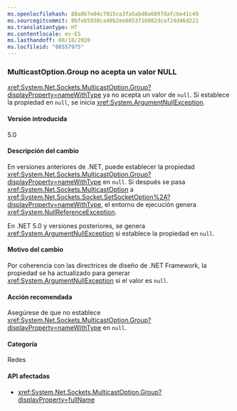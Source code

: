 ```yaml
---
ms.openlocfilehash: 88a0b7e04c7015ca3fa5abd8a6897dafcbe41c49
ms.sourcegitcommit: 8bfeb5930ca48b2ee6053f16082dcaf24d46d221
ms.translationtype: HT
ms.contentlocale: es-ES
ms.lasthandoff: 08/18/2020
ms.locfileid: "88557975"
---
```

### <a name="multicastoptiongroup-doesnt-accept-a-null-value"></a>MulticastOption.Group no acepta un valor NULL

<xref:System.Net.Sockets.MulticastOption.Group?displayProperty=nameWithType> ya no acepta un valor de `null`. Si establece la propiedad en `null`, se inicia <xref:System.ArgumentNullException>.

#### <a name="version-introduced"></a>Versión introducida

5.0

#### <a name="change-description"></a>Descripción del cambio

En versiones anteriores de .NET, puede establecer la propiedad <xref:System.Net.Sockets.MulticastOption.Group?displayProperty=nameWithType> en `null`. Si después se pasa <xref:System.Net.Sockets.MulticastOption> a <xref:System.Net.Sockets.Socket.SetSocketOption%2A?displayProperty=nameWithType>, el entorno de ejecución genera <xref:System.NullReferenceException>.

En .NET 5.0 y versiones posteriores, se genera <xref:System.ArgumentNullException> si establece la propiedad en `null`.

#### <a name="reason-for-change"></a>Motivo del cambio

Por coherencia con las directrices de diseño de .NET Framework, la propiedad se ha actualizado para generar <xref:System.ArgumentNullException> si el valor es `null`.

#### <a name="recommended-action"></a>Acción recomendada

Asegúrese de que no establece <xref:System.Net.Sockets.MulticastOption.Group?displayProperty=nameWithType> en `null`.

#### <a name="category"></a>Categoría

Redes

#### <a name="affected-apis"></a>API afectadas

- <xref:System.Net.Sockets.MulticastOption.Group?displayProperty=fullName>

<!--

#### Affected APIs

- `P:System.Net.Sockets.MulticastOption.Group`

-->
